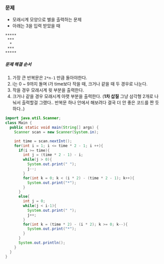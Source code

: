 ### 문제
* 모래시계 모양으로 별을 출력하는 문제
* 아래는 3을 입력 받았을 때 <br/>
```
*****
 ***
  *
 ***
*****
```
##### 문제 해결 순서
1. 가장 큰 반복문은 `2*n-1` 만큼 돌아야한다.
2. i는 0 ~ 9까지 돌며 i가 time보다 작을 때, 크거나 같을 때 두 경우로 나눈다.
3. 작을 경우 모래시계 윗 부분을 출력한다.
4. 크거나 같을 경우 모래시계 아랫 부분을 출력한다.
(**1차 삽질** 그냥 삼각형 2개로 나눠서 출력할걸 그랬다.. 반복문 하나 안에서 해보려다 결국 더 안 좋은 코드를 짠 듯 하다..)

```java
import java.util.Scanner;
class Main {
  public static void main(String[] args) {
    Scanner scan = new Scanner(System.in);

    int time = scan.nextInt();
    for(int i = 1; i <= time * 2 - 1; i ++){
      if(i >= time){
        int j = (time * 2 - 1) - i;
        while(j > 0){
          System.out.print(" ");
          j--;
        }
        for(int k = 0; k < (i * 2) - (time * 2 - 1); k++){
          System.out.print("*");
        }
      }
      else{
        int j = 0;
        while(j < i-1){
          System.out.print(" ");
          j++;
        }
        for(int k = (time * 2) - (i * 2); k >= 0; k--){
          System.out.print("*");
        }
      }
      System.out.println();
    }
  }
}
```
